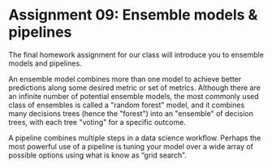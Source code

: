 # Assignment 09: Ensemble models & pipelines
The final homework assignment for our class will introduce you to ensemble models and pipelines. 

An ensemble model combines more than one model to achieve better predictions along some desired metric or set of metrics.  Although there are an infinite number of potential ensemble models, the most commonly used class of ensembles is called a "random forest" model, and it combines many decisions trees (hence the "forest") into an "ensemble" of decision trees, with each tree "voting" for a specific outcome.  

A pipeline combines multiple steps in a data science workflow.  Perhaps the most powerful use of a pipeline is tuning your model over a wide array of possible options using what is know as “grid search”.  